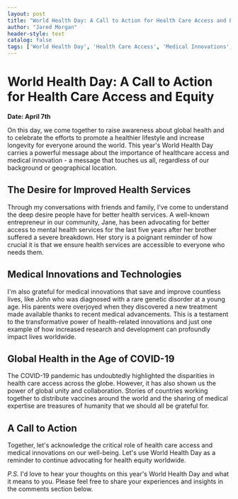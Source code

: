 ```yaml
---
layout: post
title: "World Health Day: A Call to Action for Health Care Access and Equity"
author: "Jared Morgan"
header-style: text
catalog: false
tags: ['World Health Day', 'Health Care Access', 'Medical Innovations', 'Health Equity', 'Global Health Awareness']
---
```


# World Health Day: A Call to Action for Health Care Access and Equity

**Date: April 7th**

On this day, we come together to raise awareness about global health and to celebrate the efforts to promote a healthier lifestyle and increase longevity for everyone around the world. This year's World Health Day carries a powerful message about the importance of healthcare access and medical innovation - a message that touches us all, regardless of our background or geographical location.

## The Desire for Improved Health Services

Through my conversations with friends and family, I've come to understand the deep desire people have for better health services. A well-known entrepreneur in our community, Jane, has been advocating for better access to mental health services for the last five years after her brother suffered a severe breakdown. Her story is a poignant reminder of how crucial it is that we ensure health services are accessible to everyone who needs them.

## Medical Innovations and Technologies

I'm also grateful for medical innovations that save and improve countless lives, like John who was diagnosed with a rare genetic disorder at a young age. His parents were overjoyed when they discovered a new treatment made available thanks to recent medical advancements. This is a testament to the transformative power of health-related innovations and just one example of how increased research and development can profoundly impact lives worldwide.

## Global Health in the Age of COVID-19

The COVID-19 pandemic has undoubtedly highlighted the disparities in health care access across the globe. However, it has also shown us the power of global unity and collaboration. Stories of countries working together to distribute vaccines around the world and the sharing of medical expertise are treasures of humanity that we should all be grateful for.

## A Call to Action

Together, let's acknowledge the critical role of health care access and medical innovations on our well-being. Let's use World Health Day as a reminder to continue advocating for health equity worldwide.

_P.S._ I'd love to hear your thoughts on this year's World Health Day and what it means to you. Please feel free to share your experiences and insights in the comments section below.
